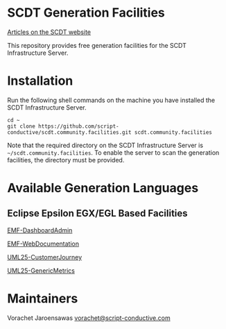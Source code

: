 # SCDT Generation Facilities

[Articles on the SCDT website](https://script-conductive.com/tag/generation-facilities/)

This repository provides free generation facilities for the SCDT Infrastructure Server.

# Installation

Run the following shell commands on the machine you have installed the SCDT Infrastructure Server.  

```
cd ~
git clone https://github.com/script-conductive/scdt.community.facilities.git scdt.community.facilities
```

Note that the required directory on the SCDT Infrastructure Server is ```~/scdt.community.facilities```. To enable the server to scan the generation facilities, the  directory must be provided.

# Available Generation Languages

## Eclipse Epsilon EGX/EGL Based Facilities

[EMF-DashboardAdmin](facility-emf-DashboardAdmin)

[EMF-WebDocumentation](facility-emf-WebDocumentation)

[UML25-CustomerJourney](facility-uml-CustomerJourney)

[UML25-GenericMetrics](facility-uml-GenericMetrics)

# Maintainers

Vorachet Jaroensawas <vorachet@script-conductive.com>




